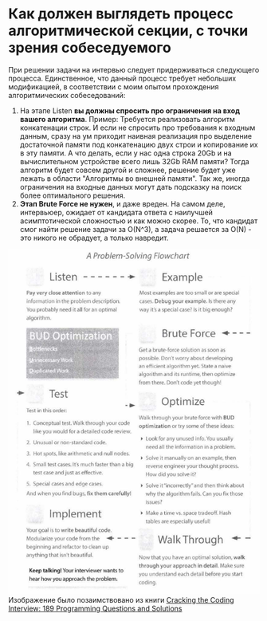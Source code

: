 # Как должен выглядеть процесс алгоритмической секции, с точки зрения собеседуемого

При решении задачи на интервью следует придерживаться следующего процесса. Единственное, что данный процесс требует небольших модификацией,
в соответствии с моим опытом прохождения алгоритмических собеседований:

1. На этапе Listen **вы должны спросить про ограничения на вход вашего алгоритма**. Пример: Требуется реализовать алгоритм конкатенации
   строк. И если не спросить про требования к входным данным, сразу на ум приходит наивная реализация про выделение достаточной памяти под
   конкатенацию двух строи и копирование их в эту памяти. А что делать, если у нас одна строка 20Gb и на вычислительном устройстве всего
   лишь 32Gb RAM памяти? Тогда алгоритм будет совсем другой и сложнее, решение будет уже лежать в области "Алгоритмы во внешней памяти". Так
   же, иногда ограничения на входные данных могут дать подсказку на поиск более оптимального решения.
2. **Этап Brute Force не нужен**, и даже вреден. На самом деле, интервьюер, ожидает от кандидата ответа с наилучшей асимптотической
   сложностью и как можно скорее. То, что кандидат смог найти решение задачи за O(N^3), а задача решается за O(N) - это никого не обрадует,
   а только навредит.

![](../img/img.png)
Изображение было позаимствовано из
книги [Cracking the Coding Interview: 189 Programming Questions and Solutions](https://www.amazon.com/Cracking-Coding-Interview-Programming-Questions/dp/0984782850)
